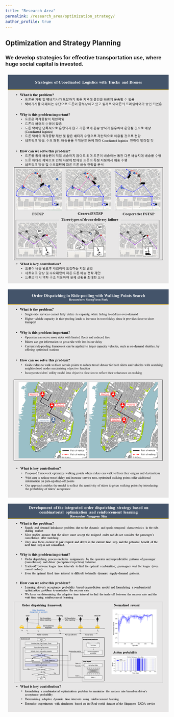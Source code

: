 ```yaml
---
title: "Research Area"
permalink: /research_area/optimization_strategy/
author_profile: true
---
```


## Optimization and Strategy Planning
### We develop strategies for effective transportation use, where huge social capital is invested.

<div style="text-align:left"><img src="/assets/images/research/한상욱/슬라이드1.PNG" style="margin: 8px 8px 8px 8px;"/></div>

<div style="text-align:left"><img src="/assets/images/research/박성연/슬라이드1.png" style="margin: 8px 8px 8px 8px;"/></div>

<div style="text-align:left"><img src="/assets/images/research/신용근/슬라이드1.png" style="margin: 8px 8px 8px 8px;"/></div>